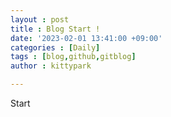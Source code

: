 ```yaml
---
layout : post
title : Blog Start !
date: '2023-02-01 13:41:00 +09:00'
categories : [Daily]
tags : [blog,github,gitblog]
author : kittypark

---
```


Start
